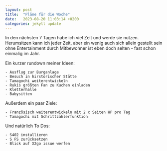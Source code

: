 ```yaml
---
layout: post
title:  "Pläne für die Woche"
date:   2023-08-20 11:03:14 +0200
categories: jekyll update
---
```

In den nächsten 7 Tagen habe ich viel Zeit und werde sie nutzen. Herumsitzen kann ich jeder Zeit, aber ein wenig auch sich allein gestellt sein ohne Entertainment durch Mitbewohner ist eben doch selten - fast schon einmalig im Jahr.

Ein kurzer rundown meiner Ideen:

    - Ausflug zur Burganlage
    - Besuch in hirstorischer Stätte
    - Tamagochi weiterentwickeln
    - Rukis größten Fan zu Kuchen einladen
    - Kletterhalle
    - Babysitten

Außerdem ein paar Ziele:

    - Französisch weiterentwickeln mit 2 x Seiten HP pro Tag
    - Tamagochi mit Schrittzählerfunktion

Und natürlich To Dos:

    - S402 installieren
    - S FS zurücksetzen
    - Blick auf X2go issue werfen
